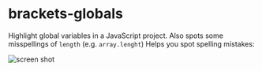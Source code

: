 brackets-globals
===============

Highlight global variables in a JavaScript project.  Also spots some misspellings of `length` (e.g. `array.lenght`)  Helps you spot spelling mistakes:

![screen shot](http://s3.postimg.org/ak41o10gj/globals.png)
